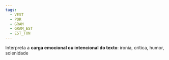 ```yaml
---
tags:
  - VEST
  - POR
  - GRAM
  - GRAM_EST
  - EST_TON
---
```

Interpreta a **carga emocional ou intencional do texto**: ironia, crítica, humor, solenidade